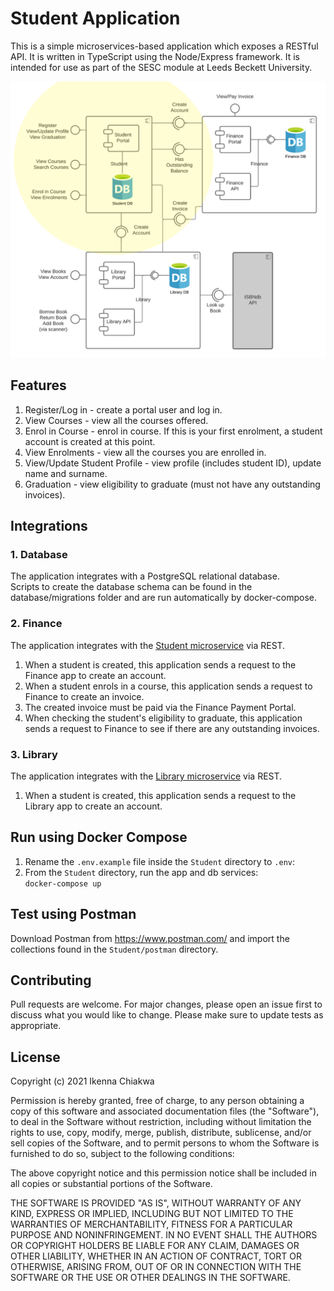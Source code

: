 # Student Application
This is a simple microservices-based application which exposes a RESTful API. It is written in TypeScript using the Node/Express framework. It is intended for use as part of the SESC module at Leeds Beckett University.

![component diagram](public/images/Student.png "Component Diagram")

## Features
1. Register/Log in - create a portal user and log in.
2. View Courses - view all the courses offered.
3. Enrol in Course - enrol in course. If this is your first enrolment, a student account is created at this point.
4. View Enrolments - view all the courses you are enrolled in.
5. View/Update Student Profile - view profile (includes student ID), update name and surname.
6. Graduation - view eligibility to graduate (must not have any outstanding invoices).


## Integrations
### 1. Database
The application integrates with a PostgreSQL relational database.</br>
Scripts to create the database schema can be found in the database/migrations folder and are run automatically by docker-compose.

### 2. Finance
The application integrates with the [Student microservice](https://github.com/officialdarnyc/sesc-finance-backend) via REST.
1. When a student is created, this application sends a request to the Finance app to create an account.
2. When a student enrols in a course, this application sends a request to Finance to create an invoice.
3. The created invoice must be paid via the Finance Payment Portal.
4. When checking the student's eligibility to graduate, this application sends a request to Finance to see if there are any outstanding invoices.

### 3. Library
The application integrates with the [Library microservice](https://github.com/AidanCurley/CESBooks) via REST.
1. When a student is created, this application sends a request to the Library app to create an account.


## Run using Docker Compose
1. Rename the `.env.example` file inside the `Student` directory to `.env`:<br/>
2. From the `Student` directory, run the app and db services:<br/>
   `docker-compose up`

## Test using Postman
Download Postman from https://www.postman.com/ and import the collections found in the `Student/postman` directory.

## Contributing
Pull requests are welcome. For major changes, please open an issue first to discuss what you would like to change.
Please make sure to update tests as appropriate.

## License
Copyright (c) 2021 Ikenna Chiakwa

Permission is hereby granted, free of charge, to any person obtaining a copy
of this software and associated documentation files (the "Software"), to deal
in the Software without restriction, including without limitation the rights
to use, copy, modify, merge, publish, distribute, sublicense, and/or sell
copies of the Software, and to permit persons to whom the Software is
furnished to do so, subject to the following conditions:

The above copyright notice and this permission notice shall be included in all
copies or substantial portions of the Software.

THE SOFTWARE IS PROVIDED "AS IS", WITHOUT WARRANTY OF ANY KIND, EXPRESS OR
IMPLIED, INCLUDING BUT NOT LIMITED TO THE WARRANTIES OF MERCHANTABILITY,
FITNESS FOR A PARTICULAR PURPOSE AND NONINFRINGEMENT. IN NO EVENT SHALL THE
AUTHORS OR COPYRIGHT HOLDERS BE LIABLE FOR ANY CLAIM, DAMAGES OR OTHER
LIABILITY, WHETHER IN AN ACTION OF CONTRACT, TORT OR OTHERWISE, ARISING FROM,
OUT OF OR IN CONNECTION WITH THE SOFTWARE OR THE USE OR OTHER DEALINGS IN THE
SOFTWARE.